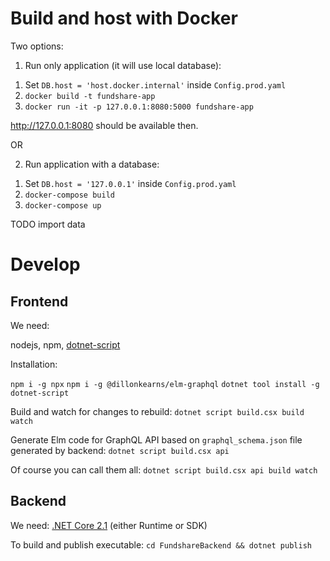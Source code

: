 # Build and host with Docker

Two options:

1) Run only application (it will use local database):

1. Set `DB.host = 'host.docker.internal'` inside `Config.prod.yaml`
2. `docker build -t fundshare-app`
3. `docker run -it -p 127.0.0.1:8080:5000 fundshare-app`

http://127.0.0.1:8080 should be available then.

OR

2) Run application with a database:

1. Set `DB.host = '127.0.0.1'` inside `Config.prod.yaml`
2. `docker-compose build`
3. `docker-compose up`

 TODO import data



# Develop

## Frontend

We need:

nodejs, npm, [dotnet-script](https://github.com/filipw/dotnet-script)


Installation:

`npm i -g npx`
`npm i -g @dillonkearns/elm-graphql`
`dotnet tool install -g dotnet-script`

Build and watch for changes to rebuild:
`dotnet script build.csx build watch`

Generate Elm code for GraphQL API based on `graphql_schema.json` file generated by backend:
`dotnet script build.csx api`

Of course you can call them all:
`dotnet script build.csx api build watch`



## Backend

We need: [.NET Core 2.1](https://www.microsoft.com/net/download) (either Runtime or SDK)

To build and publish executable:
`cd FundshareBackend && dotnet publish`

